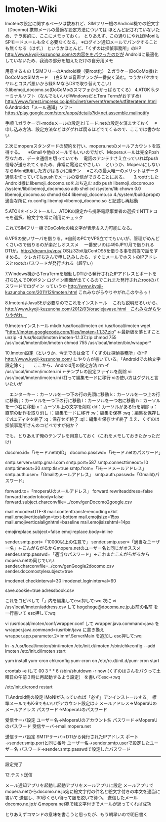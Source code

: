 Imoten-Wiki
===========
Imotenの設定に関するページは数あれど、SIMフリー機のAndroid機での絵文字（Docomo)
携帯メールの最適な設定方法については
ほとんど記されていないため、チラ裏的に、ここにメモッておく。
とりあえず、この通りにやればiMoniもSPモードメールも全く必要なくなる。
※ログイン通知メールでパンクすることも無くなる（はず。）
というかほとんど、「くずのは探偵事務所」のHP http://www.kyoji-kuzunoha.com/の内容ををパクったのだが
Androidに最適化していないため、我流の部分を加えただけの自分用メモ

用意するもの
1.SIMフリーのAndroid機（要root化）
2.ガラケー(DoCoMo機)とDoCoMoのSIMカード
　(白SIM xi音声プランが一番安く済む。つうかパケホでヤルとコスパ悪いから緑SIMならDSで取り替えてこい）
3.libemoji_docomo.so(DoCoMoのスマフォからかっぱらてくる）
4.ATOK
5.ターミナルソフト（なんでもいいがWindowsだとTera Termがおすすめ）
http://www.forest.impress.co.jp/lib/inet/servernt/remote/utf8teraterm.html
6.Androidの「メール通知」ソフト
https://play.google.com/store/apps/details?id=net.assemble.mailnotify

手順
1.ガラケーでi-modeメールの設定とiモード.netの設定を済ませておく
　※申し込み方法、設定方法などはググれば腐るほどでてくるので、ここでは書かない

2.次にmoperaスタンダードの契約を行い、mopera.netのメールアカウントを取得する。
　※Gmailや他のメールでもいいのでだが、Moperaメールは完全Ppsh型なため、データ通信を切っていても
　電話のアンテナさえ立っていればpush信号が送られてくるため、非常に電池にやさしい
　というか、MoperaにしないならiMoni運用した方がはるかに楽チン
　※これの最大唯一のメリットはデータ通信を切っていてもpushでメールの受信ができることにある。
　
3.root化したAndroid機にlibemoji_docomo.soをぶち込む
  adb push libemoji_docomo.so /system/lib/libemoji_docomo.so
  adb shel
  cd /system/lib
  chown 0.0 libemoji_docomo.so
  chmod 644 libemoji_docomo.so
4./system/build.propの適当な所に ro.config.libemoji=libemoji_docomo.so と記述し再起動

5.ATOKをインストールし、ATOKの設定から携帯電話事業者の選択でNTTドコモを選択、絵文字を常に利用にチェック

 これでSIMフリー機でDoCoMoの絵文字が表示＆入力可能になる。

6.VPSの安いサーバを借りる。※自前のPCでVPS立ててもいいが、管理がめんどくさいので借りるのが楽だしオススメ 
　一番安いのは490JPY/月で借りれるDTIか。http://dream.jp/vps/
 OSは32bit版CentOS5を借りる事を前提で話をすすめる。
 クレカ打ち込んで申し込みしたら、すぐにメールでホストのIPアドレスとrootのパスワードが発行される（超早い）
 
7.Windows機からTeraTermを起動しDTIから発行されたIPアドレスとポートを打ち込んでOKボタン
 ログイン画面が出てくるのでこれまた発行されたrootのパスワードでログイン
 っていうか http://www.kyoji-kuzunoha.com/2011/12/imoten.html これみながらやりやがれこのやろぅ！

8.ImotenはJavaSEが必要なのでこれをインストール
　これも説明だるいから、http://www.kyoji-kuzunoha.com/2012/03/oraclejavase.html　これみながらやりやがれ。

9.Imotenインストール
 mkdir /usr/local/imoten
 cd /usr/local/imoten
 wget "http://imoten.googlecode.com/files/imoten-1.1.37.zip"  ←最新版を落とすこと
 unzip -d /usr/local/imoten imoten-1.1.37.zip
 chmod 755 /usr/local/imoten/bin/imoten
 chmod 755 /usr/local/imoten/bin/wrapper*

10.Imoten設定（というか、今までのは全て「くずのは探偵事務所」のHP http://www.kyoji-kuzunoha.com/
  にやり方が書いている。「Androidでの絵文字設定除く」
　
 ここから、Android用の設定方法
 rm -f /usr/local/imoten/imoten.ini ←テンプレの設定ファイルを削除
 vi /usr/local/imoten/imoten.ini
 i打って編集モードに移行 viの使い方はググれと言いたいが

　エンターキー：カーソルを一つ下の行の先頭に移動
 k：カーソルを一つ上の行に移動
 j：カーソルを一つ下の行に移動
 l：カーソルを一つ右に移動
 h：カーソルを一つ右に移動
 x：カーソル上の文字を削除
 dd：カーソルがある行を削除
 u：直前の動作を取り消し
 i：編集モードに移行
 :w：編集を保存
 :wq：編集を保存してviエディタを終了
 :q：保存せず終了
 :q!：編集を保存せず終了
 ええ、くずのは探偵事務所さんのコピペですが何か？
 
でも、とりあえず俺のテンプレを用意しておく（これをメモしておきたかっただけ）

docomo.id=「iモード.netのID」
docomo.passwd=「iモード.netのパスワード」

smtp.server=smtp.gmail.com
smtp.port=587
smtp.connecttimeout=10
smtp.timeout=30
smtp.tls=true
smtp.from=「iモードメールアドレス」
smtp.auth.user=「Gmailのメールアドレス」
smtp.auth.passwd=「Gmailのパスワード」

forward.to=「moperaUのメールアドレス」
forward.rewriteaddress=false
forward.headertobody=false
forward.subject.charconvfile=../conv/genDocomo2google.csv

mail.encode=UTF-8
mail.contenttransferencoding=7bit
mail.emojiverticalalign=text-bottom
mail.emojisize=15px
mail.emojiverticalalignhtml=baseline
mail.emojisizehtml=14px

emojireplace.subject=false
emojireplace.body=inline

sender.smtp.port=「10000以上の任意で」
sender.smtp.user=「適当なユーザー名」←こんがらがるからmopera.netのユーザー名と同じがオススメ
sender.smtp.passwd=「適当なパスワード」←これまたこんがらがるからmopera.netの同じでいい
sender.charconvfile=../conv/genGoogle2docomo.csv
sender.docomostylesubject=true

imodenet.checkinterval=30
imodenet.logininterval=60

save.cookie=true
adressbook.csv

これをコピペして「」内を編集してesc押して:wq
次に
vi /usr/local/imoten/address.csv
して
hogehoge@docomo.ne.jp,お前の名前
を一行書いて
esc押して:wq

vi /usr/local/imoten/conf/wrapper.conf
して
wrapper.java.command=java
を
wrapper.java.command=/usr/bin/java
に書き換え
wrapper.app.parameter.2=immf.ServerMain
を追加し
esc押して:wq

ln -s /usr/local/imoten/bin/imoten /etc/init.d/imoten
/sbin/chkconfig --add imoten
/etc/init.d/imoten start


yum install yum-cron
chkconfig yum-cron on
/etc/rc.d/init.d/yum-cron start

crontab -e
iして
00 3 * * 6 /sbin/shutdown -r now (くずのはさんをパクって土曜日の午前３時に再起動するよう設定）
を書いてesc→:wq

/etc/init.d/crond restart

11.Android側の設定
iMoNiが入っていれば「必ず」アンインストールする。
標準メールでもK-9でもいいがアカウント設定は↓
メールアドレス→MoperaUのメールアドレス
パスワード→MoperaUのパスワード

受信サーバ設定
ユーザー名→MoperaUのアカウント名
パスワード→MoperaUのパスワード
受信サーバ→mail.mopera.net

送信サーバ設定
SMTPサーバ→DTIから発行されたIPアドレス
ポート→sender.smtp.portと同じ番号
ユーザー名→sender.smtp.userで設定したユーザー名
パスワード→sender.smtp.passwdで設定したパスワード

----------
設定完了

12.テスト送信

メール通知アプリを起動し起動アプリをメールアプリに設定
メールアプリでmopera.netからdocomo.ne.jp宛に絵文字付の件名と絵文字付きの本文を適当に書いて
送信し、30秒くらい待って服を脱いで待つ。
送信したメールdocomo.ne.jpからmopera.net宛で絵文字付きでメールが返ってくれば成功

とりあえずコマンドの意味を書こうと思ったが、もう朝早いので明日書く